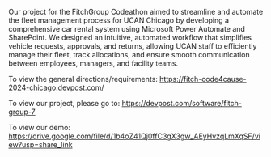 Our project for the FitchGroup Codeathon aimed to streamline and automate the fleet management process for UCAN Chicago by developing a comprehensive car rental system using Microsoft Power Automate and SharePoint. We designed an intuitive, automated workflow that simplifies vehicle requests, approvals, and returns, allowing UCAN staff to efficiently manage their fleet, track allocations, and ensure smooth communication between employees, managers, and facility teams.

To view the general directions/requirements: https://fitch-code4cause-2024-chicago.devpost.com/

To view our project, please go to: https://devpost.com/software/fitch-group-7

To view our demo: https://drive.google.com/file/d/1b4oZ41Qj0ffC3gX3gw_AEyHvzqLmXqSF/view?usp=share_link

